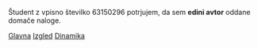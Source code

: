 Študent z vpisno številko 63150296 potrjujem, da sem __edini avtor__ oddane domače naloge.

[Glavna](https://rawgit.com/toroigor/stroboskop/master/stroboskop.html)
[Izgled](https://rawgit.com/toroigor/stroboskop/izgled/stroboskop.html)
[Dinamika](https://rawgit.com/toroigor/stroboskop/dinamika/stroboskop.html)